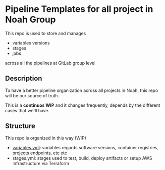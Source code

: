 # Pipeline Templates for all project in Noah Group

This repo is used to store and manages 
- variables versions
- stages
- jobs

across all the pipelines at GitLab group level

## Description

To have a better pipeline organization across all projects in Noah, this repo will be our source of truth.

This is a **continuos WIP** and it changes frequently, depends by the different cases that we'll have.

## Structure

This repo is organized in this way (WIP)

- [variables.yml](https://gitlab.com/noah-energy/noah-pipelines-templates/-/blob/develop/variables.yml): variables regards software versions, container registries, projects endpoints, etc etc
- stages.yml: stages used to test, build, deploy artifacts or setup AWS Infrastructure via Terraform
